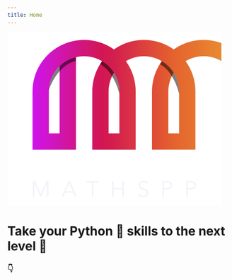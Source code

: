 ```yaml
---
title: Home
---
```


![](logo_home.svg?classes=home-logo)

# Take your Python 🐍 skills to the next level 🚀

### 👇
